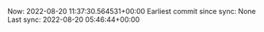 Now: 2022-08-20 11:37:30.564531+00:00 Earliest commit since sync: None Last sync: 2022-08-20 05:46:44+00:00
